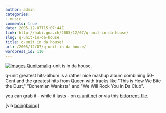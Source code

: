 ```yaml
---
author: admin
categories:
- music
comments: true
date: 2005-12-07T15:07:44Z
link: http://habi.gna.ch/2005/12/07/q-unit-in-da-house/
slug: q-unit-in-da-house
title: q-unit in da house!
url: /2005/12/07/q-unit-in-da-house/
wordpress_id: 110
---
```


[![ Images Qunitsmall](http://habi.gna.ch/blog/images/_images_qunitsmall-tm.jpg)](http://habi.gna.ch/blog/images/_images_qunitsmall.jpg)q-unit is in da house.
  
q-unit greatest hits-album is a rather nice mashup album combining 50-Cent and the greatest hits from Queen with tracks like "This is How We Bite the Dust," "Bohemian Wanksta" and "We Will Rock You in Da Club".



you can grab it - while it lasts - on [q-unit.net](http://www.q-unit.net/) or via this [bittorrent-file](http://static.thepiratebay.org/downloadtorrent/3417911.torrent/Q-Unit__Greatest_Hits_%28A_50_Cent___Queen_Mashup_Remix_Album%29.3417911.TPB.torrent). 



[via [boingboing](http://www.boingboing.net/2005/12/04/qunit_queen_and_50ce.html)]

